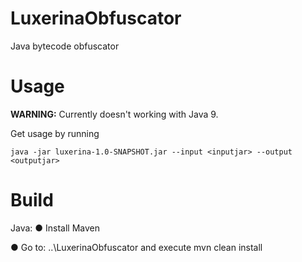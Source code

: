 # LuxerinaObfuscator
Java bytecode obfuscator

# Usage
**WARNING:** Currently doesn't working with Java 9.

Get usage by running

```java -jar luxerina-1.0-SNAPSHOT.jar --input <inputjar> --output <outputjar>```

# Build

Java:
● Install Maven

● Go to: ..\LuxerinaObfuscator and execute mvn clean install
